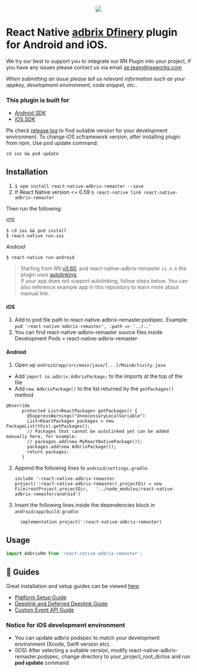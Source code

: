 
<p align="center">
    <img src="https://adbrix.vn/blog/abx-images/2021/07/banner3.jpg">
</p>

# React Native [adbrix Dfinery](https://console.dfinery.io/) plugin for Android and iOS.

We try our best to support you to integrate our RN Plugin into your project, if you have any issues please contact us via email se.team@igaworks.com

*When submitting an issue please tell us relevant information such as your appkey, development environment, code snippet, etc..*

### This plugin is built for

- [Android SDK](https://help.dfinery.io/hc/ko/articles/360006568493-SDK-Release-Note-Android) 
- [iOS SDK](https://help.dfinery.io/hc/ko/articles/360006568953-SDK-Release-Note-iOS) 

> 
Pls check [release log](https://help.dfinery.io/hc/ko/articles/360006568953-SDK-Release-Note-iOS) to find suitable version for your development environment.
To change iOS xcframework version, after installing plugin from npm, Use pod update command:
```
cd ios && pod update
```

## Installation

1. `$ npm install react-native-adbrix-remaster --save`
2. If React Native version <= 0.59
`$ react-native link react-native-adbrix-remaster`

Then run the following:

*iOS*
```
$ cd ios && pod install
$ react-native run-ios
```

*Android*
```
$ react-native run-android
```

> Starting from RN [v0.60](https://facebook.github.io/react-native/blog/2019/07/03/version-60), and react-native-adbrix-remaster `v1.4.6` the plugin uses [autolinking](https://github.com/react-native-community/cli/blob/master/docs/autolinking.md). <br/>
If your app does not support autolinking, follow steps below. You can also reference example app in this repository to learn more about manual link.

#### iOS

1. Add to pod file path to react-native-adbrix-remaster.podspec. Example: `pod 'react-native-adbrix-remaster', :path => '../..'`
2. You can find react-native-adbrix-remaster source files inside Development Pods > react-native-adbrix-remaster


#### Android

1. Open up `android/app/src/main/java/[...]/MainActivity.java`
  - Add `import io.adbrix.AdbrixPackage;` to the imports at the top of the file
  - Add `new AdbrixPackage()` to the list returned by the `getPackages()` method
  ```
  @Override
        protected List<ReactPackage> getPackages() {
          @SuppressWarnings("UnnecessaryLocalVariable")
          List<ReactPackage> packages = new PackageList(this).getPackages();
          // Packages that cannot be autolinked yet can be added manually here, for example:
          // packages.add(new MyReactNativePackage());
          packages.add(new AdbrixPackage());
          return packages;
        }
  ```
2. Append the following lines to `android/settings.gradle`:
  	```
  	include ':react-native-adbrix-remaster
  	project(':react-native-adbrix-remaster).projectDir = new File(rootProject.projectDir, 	'../node_modules/react-native-adbrix-remaster/android')
  	```
3. Insert the following lines inside the dependencies block in `android/app/build.gradle`:
  	```
      implementation project(':react-native-adbrix-remaster)
  	```



## Usage
```javascript
import AdbrixRm from 'react-native-adbrix-remaster';

```
## 📖 Guides

Great installation and setup guides can be viewed [here](https://help.dfinery.io/hc/en-us/articles/360033981253-Adbrix-Integration-React-Native-).
- [Platform Setup Guide](https://help.dfinery.io/hc/en-us/articles/360033981253-Adbrix-Integration-React-Native-#toc2)
- [Deeplink and Deferred Deeplink Guide](https://help.dfinery.io/hc/en-us/articles/360033981253-Adbrix-Integration-React-Native-#toc5)
- [Custom Event API Guide](https://help.dfinery.io/hc/en-us/articles/360033981253-Adbrix-Integration-React-Native-#toc12)  

### Notice for iOS development environment
  - You can update adbrix podspec to match your development environment (Xcode, Swift version etc). 
  - (IOS) After selecting a suitable version, modify react-native-adbrix-remaster.podspec, change directory to your_project_root_dir/ios and run **pod update** command 
